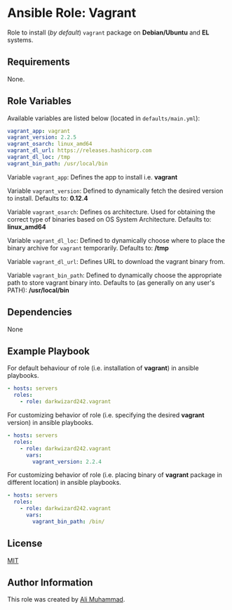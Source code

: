 
Ansible Role: Vagrant
=========

Role to install (_by default_) `vagrant` package  on **Debian/Ubuntu** and **EL** systems.

Requirements
------------

None.

Role Variables
--------------

Available variables are listed below (located in  `defaults/main.yml`):

```yaml
vagrant_app: vagrant
vagrant_version: 2.2.5
vagrant_osarch: linux_amd64
vagrant_dl_url: https://releases.hashicorp.com
vagrant_dl_loc: /tmp
vagrant_bin_path: /usr/local/bin
```

Variable `vagrant_app`: Defines the app to install i.e. **vagrant**

Variable `vagrant_version`: Defined to dynamically fetch the desired version to install. Defaults to: **0.12.4**

Variable `vagrant_osarch`: Defines os architecture. Used for obtaining the correct type of binaries based on OS System Architecture. Defaults to: **linux_amd64**

Variable `vagrant_dl_loc`: Defined to dynamically choose where to place the binary archive for `vagrant` temporarily. Defaults to: **/tmp**

Variable `vagrant_dl_url`: Defines URL to download the vagrant binary from.

Variable `vagrant_bin_path`: Defined to dynamically choose the appropriate path to store vagrant binary into. Defaults to (as generally on any user's PATH): **/usr/local/bin** 

Dependencies
------------

None

Example Playbook
----------------

For default behaviour of role (i.e. installation of **vagrant**) in ansible playbooks.
```yaml
- hosts: servers
  roles:
    - role: darkwizard242.vagrant
```

For customizing behavior of role (i.e. specifying the  desired **vagrant** version) in ansible playbooks.
```yaml
- hosts: servers
  roles:
    - role: darkwizard242.vagrant
      vars:
        vagrant_version: 2.2.4
```

For customizing behavior of role (i.e. placing binary of **vagrant** package in different location) in ansible playbooks.
```yaml
- hosts: servers
  roles:
    - role: darkwizard242.vagrant
      vars:
        vagrant_bin_path: /bin/
```

License
-------

[MIT](https://github.com/darkwizard242/ansible-role-vagrant/blob/master/LICENSE)

Author Information
------------------

This role was created by [Ali Muhammad](https://www.linkedin.com/in/ali-muhammad-759791130/).

